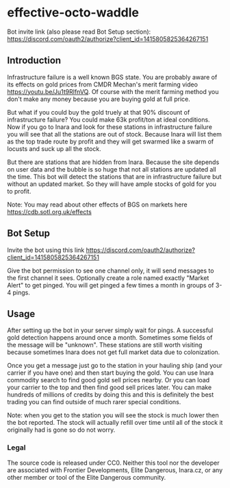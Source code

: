 # effective-octo-waddle
Bot invite link (also please read Bot Setup section): https://discord.com/oauth2/authorize?client_id=1415805825364267151
## Introduction
Infrastructure failure is a well known BGS state. You are probably aware of its effects on gold prices from CMDR Mechan's merit farming video https://youtu.be/Ju1t9RlfnVQ.
Of course with the merit farming method you don't make any money because you are buying gold at full price.

But what if you could buy the gold truely at that 90% discount of infrastructure failure? You could make 63k profit/ton at ideal conditions.
Now if you go to Inara and look for these stations in infrastructure failure you will see that all the stations are out of stock. Because Inara will list them as the top trade route by profit and they will get swarmed like a swarm of locusts and suck up all the stock.

But there are stations that are hidden from Inara. Because the site depends on user data and the bubble is so huge that not all stations are updated all the time.
This bot will detect the stations that are in infrastructure failure but without an updated market. So they will have ample stocks of gold for you to profit.

Note: You may read about other effects of BGS on markets here https://cdb.sotl.org.uk/effects

## Bot Setup
Invite the bot using this link https://discord.com/oauth2/authorize?client_id=1415805825364267151

Give the bot permission to see one channel only, it will send messages to the first channel it sees.
Optionally create a role named exactly "Market Alert" to get pinged. You will get pinged a few times a month in groups of 3-4 pings.

## Usage
After setting up the bot in your server simply wait for pings. A successful gold detection happens around once a month. Sometimes some fields of the message will be "unknown". These stations are still worth visiting because sometimes Inara does not get full market data due to colonization.

Once you get a message just go to the station in your hauling ship (and your carrier if you have one) and then start buying the gold. You can use Inara commodity search to find good gold sell prices nearby. Or you can load your carrier to the top and then find good sell prices later. You can make hundreds of millions of credits by doing this and this is definitely the best trading you can find outside of much rarer special conditions. 

Note: when you get to the station you will see the stock is much lower then the bot reported. The stock will actually refill over time until all of the stock it originally had is gone so do not worry.

### Legal
The source code is released under CC0. Neither this tool nor the developer are associated with Frontier Developments, Elite Dangerous, Inara.cz, or any other member or tool of the Elite Dangerous community.
